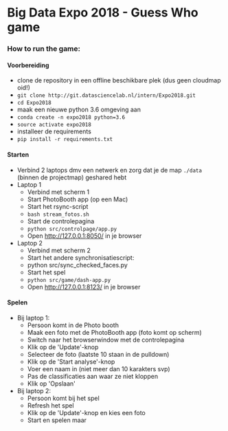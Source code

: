 # Big Data Expo 2018 - Guess Who game

### How to run the game:

#### Voorbereiding
* clone de repository in een offline beschikbare plek (dus geen cloudmap oid!)
* `git clone http://git.datasciencelab.nl/intern/Expo2018.git`
* `cd Expo2018`
* maak een nieuwe python 3.6 omgeving aan
* `conda create -n expo2018 python=3.6`
* `source activate expo2018`
* installeer de requirements
* `pip install -r requirements.txt`

#### Starten
* Verbind 2 laptops dmv een netwerk en zorg dat je de map `./data` (binnen de projectmap) geshared hebt
* Laptop 1
    * Verbind met scherm 1
    * Start PhotoBooth app (op een Mac)
    * Start het rsync-script
    * `bash stream_fotos.sh`
    * Start de controlepagina
    * `python src/controlpage/app.py`
    * Open http://127.0.0.1:8050/ in je browser
* Laptop 2
    * Verbind met scherm 2
    * Start het andere synchronisatiescript:
    * python src/sync_checked_faces.py
    * Start het spel
    * `python src/game/dash-app.py`
    * Open http://127.0.0.1:8123/ in je browser

#### Spelen
* Bij laptop 1:
    * Persoon komt in de Photo booth
    * Maak een foto met de PhotoBooth app (foto komt op scherm)
    * Switch naar het browserwindow met de controlepagina
    * Klik op de 'Update'-knop
    * Selecteer de foto (laatste 10 staan in de pulldown)
    * Klik op de 'Start analyse'-knop
    * Voer een naam in (niet meer dan 10 karakters svp)
    * Pas de classificaties aan waar ze niet kloppen
    * Klik op 'Opslaan'
* Bij laptop 2:
    * Persoon komt bij het spel
    * Refresh het spel
    * Klik op de 'Update'-knop en kies een foto
    * Start en spelen maar

